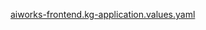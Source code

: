 [aiworks-frontend.kg-application.values.yaml](aiworks-frontend.kg-application.values.yaml ':include')